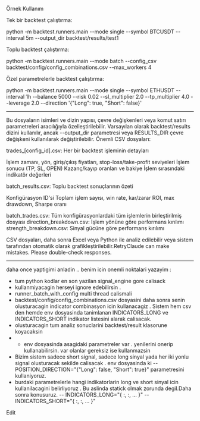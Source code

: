Örnek Kullanım

Tek bir backtest çalıştırma:

python -m backtest.runners.main --mode single --symbol BTCUSDT --interval 5m --output_dir backtest/results/test1

Toplu backtest çalıştırma:

python -m backtest.runners.main --mode batch --config_csv backtest/config/config_combinations.csv --max_workers 4

Özel parametrelerle backtest çalıştırma:

python -m backtest.runners.main --mode single --symbol ETHUSDT --interval 1h --balance 5000 --risk 0.02 --sl_multiplier 2.0 --tp_multiplier 4.0 --leverage 2.0 --direction '{"Long": true, "Short": false}'

----------


Bu dosyaların isimleri ve dizin yapısı, çevre değişkenleri veya komut satırı parametreleri aracılığıyla özelleştirilebilir. Varsayılan olarak backtest/results dizini kullanılır, ancak --output_dir parametresi veya RESULTS_DIR çevre değişkeni kullanılarak değiştirilebilir.
Önemli CSV dosyaları:

trades_[config_id].csv: Her bir backtest işleminin detayları

İşlem zamanı, yön, giriş/çıkış fiyatları, stop-loss/take-profit seviyeleri
İşlem sonucu (TP, SL, OPEN)
Kazanç/kayıp oranları ve bakiye
İşlem sırasındaki indikatör değerleri


batch_results.csv: Toplu backtest sonuçlarının özeti

Konfigürasyon ID'si
Toplam işlem sayısı, win rate, kar/zarar
ROI, max drawdown, Sharpe oranı


batch_trades.csv: Tüm konfigürasyonlardaki tüm işlemlerin birleştirilmiş dosyası
direction_breakdown.csv: İşlem yönüne göre performans kırılımı
strength_breakdown.csv: Sinyal gücüne göre performans kırılımı

CSV dosyaları, daha sonra Excel veya Python ile analiz edilebilir veya sistem tarafından otomatik olarak grafikleştirilebilir.RetryClaude can make mistakes. Please double-check responses.


-----------

daha once yaptigimi anladin .. benim icin onemli noktalari yazayim :
* tum python kodlar en son yazilan signal_engine gore calisack
* kullanmiyacagin herseyi ignore edebilirsin .
* runner_batch_with_config multi thread calismali
* backtest/config/config_combinations.csv dosyasini daha sonra senin olusturacagin indicator combinasyon icin kullanacagiz . Sistem hem csv den hemde env dosyasinda tanimlanan INDICATORS_LONG ve INDICATORS_SHORT indikator listesini alarak calisacak. 
* olusturacagin tum analiz sonuclarini backtest/result klasorune koyacaksin
* * env dosyasinda asagidaki parametreler var . yenilerini onerip kullanabilirsin. var olanlar gereksiz ise kullanmazsin 
* Bizim sistem sadece short signal, sadece long sinyal yada her iki yonlu signal olusturacak sekilde calisacak . env dosyasinda ki 
   -- POSITION_DIRECTION="{\"Long\": false, \"Short\": true}" parametresini kullaniyoruz.
* burdaki parametrelerle hangi indikatorlarin long ve short sinyal icin kullanilacagini belirliyoruz . Bu aslinda statick olmak zorunda degil.Daha sonra konusuruz. 
  -- INDICATORS_LONG="{ <indicator1>:<value1>, <indicator2>:<value2>, ... }"
  -- INDICATORS_SHORT="{ <indicator1>:<value1>, <indicator2>:<value2>, ... }"

Edit
